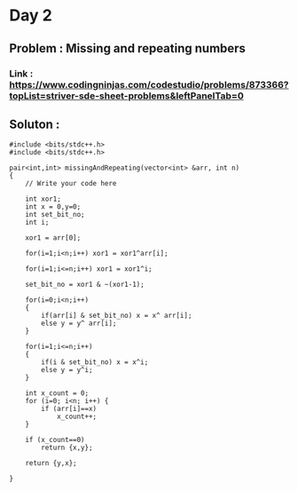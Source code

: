 

# Day 2

## Problem : Missing and repeating numbers

### Link : https://www.codingninjas.com/codestudio/problems/873366?topList=striver-sde-sheet-problems&leftPanelTab=0

## Soluton : 

```
#include <bits/stdc++.h> 
#include <bits/stdc++.h> 

pair<int,int> missingAndRepeating(vector<int> &arr, int n)
{
	// Write your code here 

	int xor1;
	int x = 0,y=0;
	int set_bit_no;
	int i;

	xor1 = arr[0];

	for(i=1;i<n;i++) xor1 = xor1^arr[i];

	for(i=1;i<=n;i++) xor1 = xor1^i;

	set_bit_no = xor1 & ~(xor1-1);

	for(i=0;i<n;i++)
	{
		if(arr[i] & set_bit_no) x = x^ arr[i];
		else y = y^ arr[i];
	}

	for(i=1;i<=n;i++)
	{
		if(i & set_bit_no) x = x^i;
		else y = y^i;
	}

	int x_count = 0;
    for (i=0; i<n; i++) {
        if (arr[i]==x)
            x_count++;
    }
    
    if (x_count==0)
        return {x,y};
    
    return {y,x};

}


```


